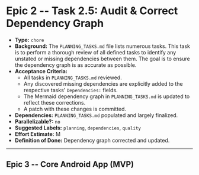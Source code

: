 # Epic 2 -- Task 2.5: Audit & Correct Dependency Graph
*   **Type:** `chore`
*   **Background:**
    The `PLANNING_TASKS.md` file lists numerous tasks. This task is to perform a thorough review of all defined tasks to identify any unstated or missing dependencies between them. The goal is to ensure the dependency graph is as accurate as possible.
*   **Acceptance Criteria:**
    *   All tasks in `PLANNING_TASKS.md` reviewed.
    *   Any discovered missing dependencies are explicitly added to the respective tasks' `Dependencies:` fields.
    *   The Mermaid dependency graph in `PLANNING_TASKS.md` is updated to reflect these corrections.
    *   A patch with these changes is committed.
*   **Dependencies:**
    `PLANNING_TASKS.md` populated and largely finalized.
*   **Parallelizable?:** `no`
*   **Suggested Labels:** `planning`, `dependencies`, `quality`
*   **Effort Estimate:** M
*   **Definition of Done:**
    Dependency graph corrected and updated.
---
## Epic 3 -- Core Android App (MVP)
